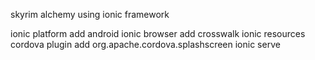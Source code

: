 skyrim alchemy using ionic framework

ionic platform add android
ionic browser add crosswalk
ionic resources
cordova plugin add org.apache.cordova.splashscreen
ionic serve